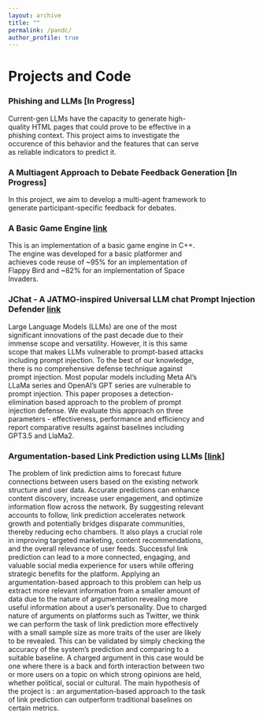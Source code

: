 ```yaml
---
layout: archive
title: ""
permalink: /pandc/
author_profile: true
---
```


Projects and Code
======
### Phishing and LLMs [In Progress]
<div style="width: 80%;">
    Current-gen LLMs have the capacity to generate high-quality HTML pages that could prove to be effective in a phishing context. This project aims to investigate the occurence of this behavior and the features that can serve as reliable indicators to predict it.
</div>

### A Multiagent Approach to Debate Feedback Generation [In Progress]
<div style="width: 80%;">
    In this project, we aim to develop a multi-agent framework to generate participant-specific feedback for debates.
</div>

### A Basic Game Engine [link](https://github.com/OJ98/Game_Engine_Design_Final_Project/tree/main)
<div style="width: 80%;">
    This is an implementation of a basic game engine in C++. The engine was developed for a basic platformer and achieves code reuse of ~95% for an implementation of Flappy Bird and ~82% for an implementation of Space Invaders.
</div>

### JChat - A JATMO-inspired Universal LLM chat Prompt Injection Defender [link](https://github.com/davidroot8/JChat)
<div style="width: 80%;">
    Large Language Models (LLMs) are one of the most significant innovations of the past decade due to their immense scope and versatility. However, it is this same scope that makes LLMs vulnerable to prompt-based attacks including prompt injection. To the best of our knowledge, there is no comprehensive defense technique against prompt injection. Most popular models including Meta AI’s LLaMa series and OpenAI’s GPT series are vulnerable to prompt injection. This paper proposes a detection-elimination based approach to the problem of prompt injection defense. We evaluate this approach on three parameters - effectiveness, performance and efficiency and report comparative results against baselines including GPT3.5 and LlaMa2.
</div>

### Argumentation-based Link Prediction using LLMs \[[link](https://github.com/OJ98/Argumentation-based-Link-Prediction-using-LLMs)\]
<div style="width: 80%;">    
    The problem of link prediction aims to forecast future connections between users based on the existing network structure and user data. Accurate predictions can enhance content discovery, increase user engagement, and optimize information flow across the network. By suggesting relevant accounts to follow, link prediction accelerates network growth and potentially bridges disparate communities, thereby reducing echo chambers. It also plays a crucial role in improving targeted marketing, content recommendations, and the overall relevance of user feeds. Successful link prediction can lead to a more connected, engaging, and valuable social media experience for users while offering strategic benefits for the platform. Applying an argumentation-based approach to this problem can help us extract more relevant information from a smaller amount of data due to the nature of argumentation revealing more useful information about a user’s personality. Due to charged nature of arguments on platforms such as Twitter, we think we can perform the task of link prediction more effectively with a small sample size as more traits of the user are likely to be revealed. This can be validated by simply checking the accuracy of the system’s prediction and comparing to a suitable baseline. A charged argument in this case would be one where there is a back and forth interaction between two or more users on a topic on which strong opinions are held, whether political, social or cultural. The main hypothesis of the project is : an argumentation-based approach to the task of link prediction can outperform traditional baselines on certain metrics.
</div>